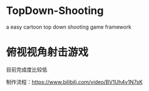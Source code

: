 # TopDown-Shooting
 a easy cartoon top down shooting game framework


# 俯视视角射击游戏
目前完成度比较低

制作流程：https://www.bilibili.com/video/BV1Uh4y1N7sK
